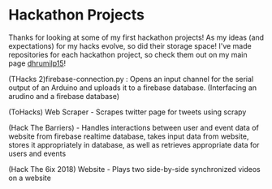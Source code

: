 # Hackathon Projects

Thanks for looking at some of my first hackathon projects! As my ideas (and expectations) for my hacks evolve, so did their storage space! I've made repositories for each hackathon project, so check them out on my main page [dhrumilp15](https://github.com/dhrumilp15)!

(THacks 2)firebase-connection.py : Opens an input channel for the serial output of an Arduino and uploads it to a firebase database. (Interfacing an arudino and a firebase database)

(ToHacks) Web Scraper - Scrapes twitter page for tweets using scrapy

(Hack The Barriers) - Handles interactions between user and event data of website from firebase realtime database, takes input data from website, stores it appropriately in database, as well as retrieves appropriate data for users and events

(Hack The 6ix 2018) Website - Plays two side-by-side synchronized videos on a website
